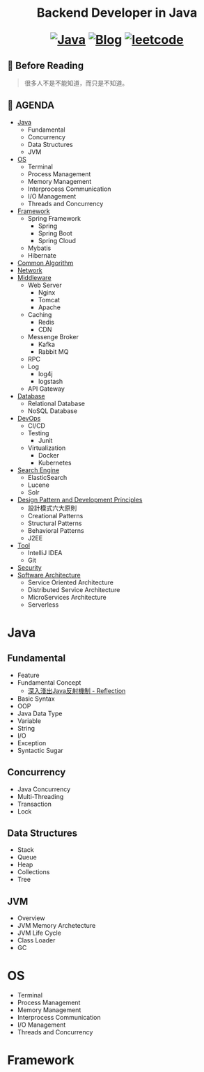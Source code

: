 <h1 align="center"> Backend Developer in Java

<p align="center">
  <a href="#Java"><img src="https://img.shields.io/badge/language-Java-blue.svg" alt="Java"></a>
  <a href="https://regy.dev"><img src="https://img.shields.io/badge/Blog-ReGY's Inspiration-critical.svg" alt="Blog"></a>
  <a href="https://github.com/ReGYChang/LeetCode"><img src="https://img.shields.io/badge/algo-leetcode-brightgreen.svg" alt="leetcode"></a>
</p>

## :penguin: Before Reading

> 很多人不是不能知道，而只是不知道。 

## :penguin: AGENDA 
- [Java](#Java)
  - Fundamental
  - Concurrency
  - Data Structures
  - JVM
- [OS](#OS)
  - Terminal
  - Process Management
  - Memory Management
  - Interprocess Communication
  - I/O Management
  - Threads and Concurrency
- [Framework](#Framework)
  - Spring Framework
    - Spring
    - Spring Boot
    - Spring Cloud
  - Mybatis
  - Hibernate
- [Common Algorithm](#Algo)
- [Network](#Network)
- [Middleware](#Middleware)
  - Web Server
    - Nginx
    - Tomcat
    - Apache
  - Caching
    - Redis
    - CDN
  - Messenge Broker
    - Kafka
    - Rabbit MQ
  - RPC
  - Log
    - log4j
    - logstash
  - API Gateway
- [Database](#Database)
  - Relational Database
  - NoSQL Database
- [DevOps](#DevOps)
  - CI/CD
  - Testing
    - Junit
  - Virtualization
    - Docker
    - Kubernetes
- [Search Engine](#SearchEngine)
  - ElasticSearch
  - Lucene
  - Solr
- [Design Pattern and Development Principles](#DesignPattern)
  - 設計模式六大原則
  - Creational Patterns
  - Structural Patterns
  - Behavioral Patterns
  - J2EE
- [Tool](#Tool)
  - IntelliJ IDEA
  - Git
- [Security](#Security)
- [Software Architecture](#SoftwareArchitecture)
  - Service Oriented Architecture
  - Distributed Service Architecture
  - MicroServices Architecture
  - Serverless

<h1 id = "Java">Java</h1>

## Fundamental
  - Feature
  - Fundamental Concept
    - [深入淺出Java反射機制 - Reflection](初識Java反射機制%20-%20Reflection.md)
  - Basic Syntax
  - OOP
  - Java Data Type
  - Variable 
  - String
  - I/O
  - Exception
  - Syntactic Sugar
## Concurrency
  - Java Concurrency
  - Multi-Threading
  - Transaction
  - Lock
## Data Structures
  - Stack
  - Queue
  - Heap
  - Collections
  - Tree
## JVM
  - Overview
  - JVM Memory Archetecture
  - JVM Life Cycle
  - Class Loader
  - GC

<h1 id = "OS">OS</h1>

- Terminal
- Process Management
- Memory Management
- Interprocess Communication
- I/O Management
- Threads and Concurrency
  
<h1 id = "Framework">Framework</h1>
